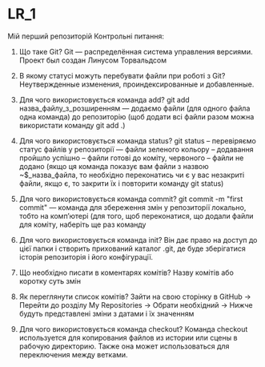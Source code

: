 # LR_1
Мій перший репозиторій
Контрольні питання:

1. Що таке Git? Git — распределённая система управления версиями. Проект был создан Линусом Торвальдсом

2. В якому статусі можуть перебувати файли при роботі з Git? Неутвержденные изменения, проиндексированные и добавленные.

3. Для чого використовується команда add? git add назва_файлу_з_розширенням — додаємо файли (для одного файла одна команда) до репозиторію (щоб додати всі файли разом можна використати команду git add .)

4. Для чого використовується команда status? git status – перевіряємо статус файлів у репозиторії — файли зеленого кольору – додавання пройшло успішно – файли готові до коміту, червоного – файли не додано (якщо ця команда показує вам файли з назвою ~$_назва_файла, то необхідно переконатись чи є у вас незакриті файли, якщо є, то закрити їх і повторити команду git status)

5. Для чого використовується команда commit? git commit -m "first commit" — команда для збереження змін у репозиторії локально, тобто на комп’ютері (для того, щоб переконатися, що додали файли для коміту, наберіть ще раз команду

6. Для чого використовується команда init? Він дає право на доступ до цієї папки і створить прихований каталог .git, де буде зберігатися історія репозиторія і його конфігурації.

7. Що необхідно писати в коментарях комітів? Назву комітів або коротку суть змін

8. Як переглянути список комітів? Зайти на свою сторінку в GitHub -> Перейти до розділу My Repositories -> Обрати необхідний -> Нижче будуть представлені зміни з датами і їх значенням

9. Для чого використовується команда checkout? Команда checkout используется для копирования файлов из истории или сцены в рабочую директорию. Также она может использоваться для переключения между ветками.
